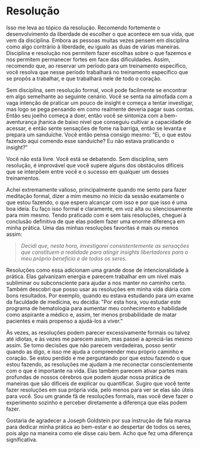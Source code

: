 # Resolução

Isso me leva ao tópico da resolução. Recomendo fortemente o desenvolvimento da liberdade de escolher o que acontece em sua vida, que vem da disciplina. Embora as pessoas muitas vezes pensem em disciplina como algo contrário à liberdade, eu igualo as duas de várias maneiras. Disciplina e resolução nos permitem fazer escolhas sobre o que fazemos e nos permitem permanecer fortes em face das dificuldades. Assim, recomendo que, ao reservar um período para um treinamento específico, você resolva que nesse período trabalhará no treinamento específico que se propôs a trabalhar, e que trabalhará nele de todo o coração.

Sem disciplina, sem resolução formal, você pode facilmente se encontrar em algo semelhante ao seguinte cenário. Você se senta na almofada com a vaga intenção de praticar um pouco de insight e começa a tentar investigar, mas logo se pega pensando em como realmente deveria pagar suas contas. Então seu joelho começa a doer, então você se sintoniza com a bem-aventurança jhanica de baixo nível que conseguiu cultivar a capacidade de acessar, e então sente sensações de fome na barriga, então se levanta e prepara um sanduíche. Você então pensa consigo mesmo: “Ei, o que estou fazendo aqui comendo esse sanduíche? Eu não estava praticando o insight?”

Você não está livre. Você está se debatendo. Sem disciplina, sem resolução, é improvável que você supere alguns dos obstáculos difíceis que se interpõem entre você e o sucesso em qualquer um desses treinamentos.

Achei extremamente valioso, principalmente quando me sento para fazer meditação formal, dizer a mim mesmo no início da sessão exatamente o que estou fazendo, o que espero alcançar com isso e por que isso é uma boa ideia. Eu faço isso formal e claramente, em voz alta ou silenciosamente para mim mesmo. Tendo praticado com e sem tais resoluções, cheguei à conclusão definitiva de que elas podem fazer uma enorme diferença em minha prática. Uma das minhas resoluções favoritas é mais ou menos assim: 

> _Decidi que, nesta hora, investigarei consistentemente as sensações que constituem a realidade para atingir insights libertadores para o meu próprio benefício e de todos os seres._

Resoluções como essa adicionam uma grande dose de intencionalidade à prática. Elas galvanizam energia e parecem trabalhar em um nível mais subliminar ou subconsciente para ajudar a nos manter no caminho certo. Também descobri que posso usar as resoluções em minha vida diária com bons resultados. Por exemplo, quando eu estava estudando para um exame da faculdade de medicina, eu decidia: "Por esta hora, vou estudar este programa de hematologia para aumentar meu conhecimento e habilidade como aspirante a médico e, assim, ter menos probabilidade de matar pacientes e mais propenso a ajudá-los a viver.”

Às vezes, as resoluções podem parecer excessivamente formais ou talvez até idiotas, e às vezes me parecem assim, mas passei a apreciá-las mesmo assim. Se tomo decisões que não parecem verdadeiras, posso sentir quando as digo, e isso me ajuda a compreender meu próprio caminho e coração. Se estou perdido e me perguntando por que estou fazendo o que estou fazendo, as resoluções me ajudam a me reconectar conscientemente com o que é importante na vida. Elas também parecem ativar partes mais profundas de nossos cérebros que podem ajudar nossa prática de maneiras que são difíceis de explicar ou quantificar. Sugiro que você tente fazer resoluções em sua própria vida, pelo menos para ver se elas são úteis para você. Sou um grande fã de resoluções formais, mas você deve fazer o experimento sozinho e perceber diretamente a diferença que elas podem fazer.

Gostaria de agradecer a Joseph Goldstein por sua instrução de fala mansa para dedicar minha prática ao bem-estar e ao despertar de todos os seres, pois algo na maneira como ele disse caiu bem. Acho que fez uma diferença significativa.

